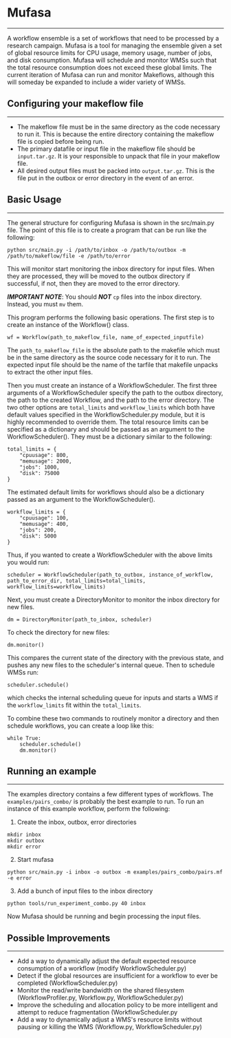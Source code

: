 # Mufasa
-------------
A workflow ensemble is a set of workflows that need to be processed by a research campaign.
Mufasa is a tool for managing the ensemble given a set of global resource limits for CPU usage, memory usage, number of jobs, and disk consumption.
Mufasa will schedule and monitor WMSs such that the total resource consumption does not exceed these global limits.
The current iteration of Mufasa can run and monitor Makeflows, although this will someday be expanded to include a wider variety of WMSs.

## Configuring your makeflow file
----------------------------------
- The makeflow file must be in the same directory as the code necessary to run it. This is because the entire
directory containing the makeflow file is copied before being run.
- The primary datafile or input file in the makeflow file should be `input.tar.gz`. It is your responsible to
unpack that file in your makeflow file.
- All desired output files must be packed into `output.tar.gz`. This is the file put in the outbox or error directory in the event of an error.


## Basic Usage
---------
The general structure for configuring Mufasa is shown in the src/main.py file.
The point of this file is to create a program that can be run like the following:
```
python src/main.py -i /path/to/inbox -o /path/to/outbox -m /path/to/makeflow/file -e /path/to/error
```
This will monitor start monitoring the inbox directory for input files. 
When they are processed, they will be moved to the outbox directory if successful, if not, then they are moved to the error directory.

***IMPORTANT NOTE***: You should ***NOT*** `cp` files into the inbox directory. Instead, you must `mv` them.

This program performs the following basic operations. 
The first step is to create an instance of the Workflow() class.
```
wf = Workflow(path_to_makeflow_file, name_of_expected_inputfile)
```
The `path_to_makeflow_file` is the absolute path to the makefile which must be in the same directory as the source code necessary for it to run.
The expected input file should be the name of the tarfile that makefile unpacks to extract the other input files.

Then you must create an instance of a WorkflowScheduler.
The first three arguments of a WorkflowScheduler specify the path to the outbox directory, the path to the created Workflow, and the path to the error directory.
The two other options are `total_limits` and `workflow_limits` which both have default values specified in the WorkflowScheduler.py module, but it is highly recommended to override them.
The total resource limits can be specified as a dictionary and should be passed as an argument to the WorkflowScheduler(). 
They must be a dictionary similar to the following:
```
total_limits = {
	"cpuusage": 800,
	"memusage": 2000,
	"jobs": 1000,
	"disk": 75000
}
```

The estimated default limits for workflows should also be a dictionary passed as an argument to the WorkflowScheduler().
```
workflow_limits = {
	"cpuusage": 100,
	"memusage": 400,
	"jobs": 200,
	"disk": 5000
}
```

Thus, if you wanted to create a WorkflowScheduler with the above limits you would run:
```
scheduler = WorkflowScheduler(path_to_outbox, instance_of_workflow, path_to_error_dir, total_limits=total_limits, workflow_limits=workflow_limits)
```

Next, you must create a DirectoryMonitor to monitor the inbox directory for new files.
```
dm = DirectoryMonitor(path_to_inbox, scheduler)
```
To check the directory for new files:
```
dm.monitor()
```
This compares the current state of the directory with the previous state, and pushes any new files to the scheduler's internal queue.
Then to schedule WMSs run:
```
scheduler.schedule()
```
which checks the internal scheduling queue for inputs and starts a WMS if the `workflow_limits` fit within the `total_limits`.

To combine these two commands to routinely monitor a directory and then schedule workflows, you can create a loop like this:
```
while True:
	scheduler.schedule()
	dm.monitor()
```

## Running an example
----------------------
The examples directory contains a few different types of workflows.
The `examples/pairs_combo/` is probably the best example to run.
To run an instance of this example workflow, perform the following:
1. Create the inbox, outbox, error directories
``` 
mkdir inbox
mkdir outbox
mkdir error
```
2. Start mufasa
```
python src/main.py -i inbox -o outbox -m examples/pairs_combo/pairs.mf -e error
```
3. Add a bunch of input files to the inbox directory
```
python tools/run_experiment_combo.py 40 inbox
```
Now Mufasa should be running and begin processing the input files.


## Possible Improvements
---------------
- Add a way to dynamically adjust the default expected resource consumption of a workflow (modify WorkflowScheduler.py)
- Detect if the global resources are insufficient for a workflow to ever be completed (WorkflowScheduler.py)
- Monitor the read/write bandwidth on the shared filesystem (WorkflowProfiler.py, Workflow.py, WorkflowScheduler.py)
- Improve the scheduling and allocation policy to be more intelligent and attempt to reduce fragmentation (WorkflowScheduler.py
- Add a way to dynamically adjust a WMS's resource limits without pausing or killing the WMS (Workflow.py, WorkflowScheduler.py)

